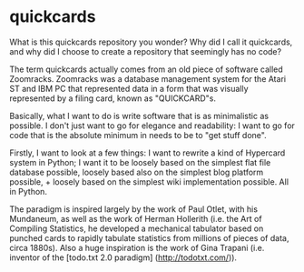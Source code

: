 quickcards
==========

What is this quickcards repository you wonder? Why did I call it quickcards, and why did I choose to create a repository that seemingly has no code?

The term quickcards actually comes from an old piece of software called Zoomracks. Zoomracks was a database management system for the Atari ST and IBM PC that represented data in a form that was visually represented by a filing card, known as "QUICKCARD"s.

Basically, what I want to do is write software that is as minimalistic as possible. I don't just want to go for elegance and readability: I want to go for code that is the absolute minimum in needs to be to "get stuff done".

Firstly, I want to look at a few things: I want to rewrite a kind of Hypercard system in Python; I want it to be loosely based on the simplest flat file database possible, loosely based also on the simplest blog platform possible, + loosely based on the simplest wiki implementation possible. All in Python.

The paradigm is inspired largely by the work of Paul Otlet, with his Mundaneum, as well as the work of Herman Hollerith (i.e. the Art of Compiling Statistics, he developed a mechanical tabulator based on punched cards to rapidly tabulate statistics from millions of pieces of data, circa 1880s). Also a huge inspiration is the work of Gina Trapani (i.e. inventor of the [todo.txt 2.0 paradigm] (http://todotxt.com/)).